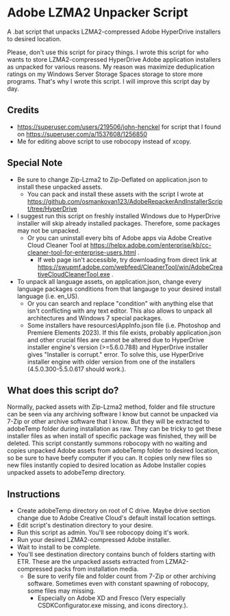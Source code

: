# Adobe LZMA2 Unpacker Script
A .bat script that unpacks LZMA2-compressed Adobe HyperDrive installers to desired location.

Please, don't use this script for piracy things. I wrote this script for who wants to store LZMA2-compressed HyperDrive Adobe application installers as unpacked for various reasons. My reason was maximize deduplication ratings on my Windows Server Storage Spaces storage to store more programs. That's why I wrote this script. I will improve this script day by day.

## Credits
- https://superuser.com/users/219506/john-henckel for script that I found on https://superuser.com/a/1537608/1256850
- Me for editing above script to use robocopy instead of xcopy.

## Special Note
- Be sure to change Zip-Lzma2 to Zip-Deflated on application.json to install these unpacked assets.
  - You can pack and install these assets with the script I wrote at https://github.com/osmankovan123/AdobeRepackerAndInstallerScript/tree/HyperDrive
- I suggest run this script on freshly installed Windows due to HyperDrive installer will skip already installed packages. Therefore, some packages may not be unpacked.
  - Or you can uninstall every bits of Adobe apps via Adobe Creative Cloud Cleaner Tool at https://helpx.adobe.com/enterprise/kb/cc-cleaner-tool-for-enterprise-users.html .
    - If web page isn't accessible, try downloading from direct link at https://swupmf.adobe.com/webfeed/CleanerTool/win/AdobeCreativeCloudCleanerTool.exe .
- To unpack all language assets, on application.json, change every language packages conditions from that langauge to your desired install language (i.e. en_US).
  - Or you can search and replace "condition" with anything else that isn't conflicting with any text editor. This also allows to unpack all architectures and Windows 7 special packages.
  - Some installers have resources\AppInfo.json file (i.e. Photoshop and Premiere Elements 2023). If this file exists, probably application.json and other crucial files are cannot be altered due to HyperDrive installer engine's version (>=5.6.0.788) and HyperDrive installer gives "Installer is corrupt." error. To solve this, use HyperDrive installer engine with older version from one of the installers (4.5.0.300-5.5.0.617 should work.).

## What does this script do?
Normally, packed assets with Zip-Lzma2 method, folder and file structure can be seen via any archiving software I know but cannot be unpacked via 7-Zip or other archive software that I know. But they will be extracted to adobeTemp folder during installation as raw. They can be tricky to get these installer files as when install of specific package was finished, they will be deleted. This script constantly summons robocopy with no waiting and copies unpacked Adobe assets from adobeTemp folder to desired location, so be sure to have beefy computer if you can. It copies only new files so new files instantly copied to desired location as Adobe Installer copies unpacked assets to adobeTemp directory.

## Instructions
- Create adobeTemp directory on root of C drive. Maybe drive section change due to Adobe Creative Cloud's default install location settings.
- Edit script's destination directory to your desire.
- Run this script as admin. You'll see robocopy doing it's work.
- Run your desired LZMA2-compressed Adobe installer.
- Wait to install to be complete.
- You'll see destination directory contains bunch of folders starting with ETR. These are the unpacked assets extracted from LZMA2-compressed packs from installation media.
  - Be sure to verify file and folder count from 7-Zip or other archiving software. Sometimes even with constant spawning of robocopy, some files may missing.
    - Especially on Adobe XD and Fresco (Very especially CSDKConfigurator.exe missing, and icons directory.).
